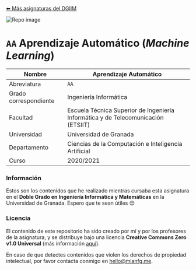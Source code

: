 [⬅ Más asignaturas del DGIIM](https://github.com/mianfg-DGIIM)

![Repo image](https://repository-images.githubusercontent.com/355978535/9a214566-eb3a-4285-aa09-07d3a07bdcfe)

# `AA` Aprendizaje Automático (_Machine Learning_)

| Nombre                | Aprendizaje Automático                                       |
| --------------------- | ------------------------------------------------------------ |
| Abreviatura           | `AA`                                                         |
| Grado correspondiente | Ingeniería Informática                                       |
| Facultad              | Escuela Técnica Superior de Ingeniería Informática y de Telecomunicación (ETSIIT)  |
| Universidad           | Universidad de Granada                                       |
| Departamento          | Ciencias de la Computación e Inteligencia Artificial         |
| Curso                 | 2020/2021                                                    |

### Información

Estos son los contenidos que he realizado mientras cursaba esta asignatura en el **Doble Grado en Ingeniería Informática y Matemáticas** en la Universidad de Granada. Espero que te sean útiles 😊

### Licencia

El contenido de este repositorio ha sido creado por mí y por los profesores de la asignatura, y se distribuye bajo una licencia **Creative Commons Zero v1.0 Universal** (más información [aquí](./LICENSE)).

En caso de que detectes contenidos que violen los derechos de propiedad intelectual, por favor contacta conmigo en [hello@mianfg.me](mailto:hello@mianfg.me).


